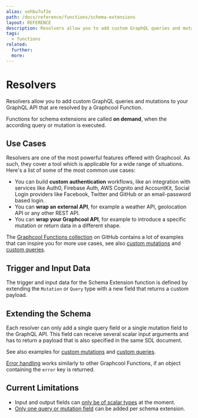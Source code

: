 ```yaml
---
alias: xohbu7uf2e
path: /docs/reference/functions/schema-extensions
layout: REFERENCE
description: Resolvers allow you to add custom GraphQL queries and mutations to your GraphQL API that are resolved by a Graphcool Function.
tags:
  - functions
related:
  further:
  more:
---
```


# Resolvers

Resolvers allow you to add custom GraphQL queries and mutations to your GraphQL API that are resolved by a Graphcool Function.

Functions for schema extensions are called **on demand**, when the according query or mutation is executed.

## Use Cases

Resolvers are one of the most powerful features offered with Graphcool. As such, they cover a tool which is applicable for a wide range of situations. Here's a list of some of the most common use cases:

* You can build **custom authentication** workflows, like an integration with services like Auth0, Firebase Auth, AWS Cognito and AccountKit, Social Login providers like Facebook, Twitter and GitHub or an email-password based login.
* You can **wrap an external API**, for example a weather API, geolocation API or any other REST API.
* You can **wrap your Graphcool API**, for example to introduce a specific mutation or return data in a different shape.

The [Graphcool Functions collection](https://github.com/graphcool-examples/functions/) on GitHub contains a lot of examples that can inspire you for more use cases, see also [custom mutations](!alias-thiele0aop) and [custom queries](!alias-nae4oth9ka).

## Trigger and Input Data

The trigger and input data for the Schema Extension function is defined by extending the `Mutation` or `Query` type with a new field that returns a custom payload.

## Extending the Schema

Each resolver can only add a single query field or a single mutation field to the GraphQL API. This field can receive several scalar input arguments and has to return a payload that is also specified in the same SDL document.

See also examples for [custom mutations](!alias-thiele0aop) and [custom queries](!alias-nae4oth9ka).

[Error handling](!alias-quawa7aed0) works similarly to other Graphcool Functions, if an object containing the `error` key is returned.

## Current Limitations

* Input and output fields can [only be of scalar types](https://github.com/graphcool/feature-requests/issues/318) at the moment.
* [Only one query or mutation field](https://github.com/graphcool/feature-requests/issues/326) can be added per schema extension.
